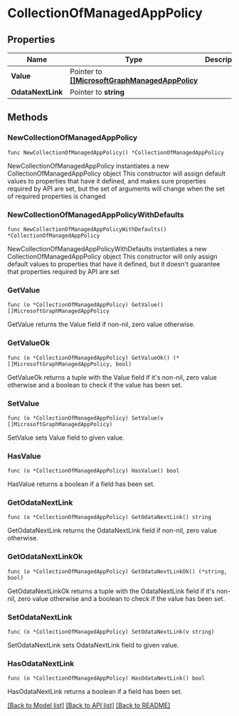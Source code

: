 # CollectionOfManagedAppPolicy

## Properties

Name | Type | Description | Notes
------------ | ------------- | ------------- | -------------
**Value** | Pointer to [**[]MicrosoftGraphManagedAppPolicy**](MicrosoftGraphManagedAppPolicy.md) |  | [optional] 
**OdataNextLink** | Pointer to **string** |  | [optional] 

## Methods

### NewCollectionOfManagedAppPolicy

`func NewCollectionOfManagedAppPolicy() *CollectionOfManagedAppPolicy`

NewCollectionOfManagedAppPolicy instantiates a new CollectionOfManagedAppPolicy object
This constructor will assign default values to properties that have it defined,
and makes sure properties required by API are set, but the set of arguments
will change when the set of required properties is changed

### NewCollectionOfManagedAppPolicyWithDefaults

`func NewCollectionOfManagedAppPolicyWithDefaults() *CollectionOfManagedAppPolicy`

NewCollectionOfManagedAppPolicyWithDefaults instantiates a new CollectionOfManagedAppPolicy object
This constructor will only assign default values to properties that have it defined,
but it doesn't guarantee that properties required by API are set

### GetValue

`func (o *CollectionOfManagedAppPolicy) GetValue() []MicrosoftGraphManagedAppPolicy`

GetValue returns the Value field if non-nil, zero value otherwise.

### GetValueOk

`func (o *CollectionOfManagedAppPolicy) GetValueOk() (*[]MicrosoftGraphManagedAppPolicy, bool)`

GetValueOk returns a tuple with the Value field if it's non-nil, zero value otherwise
and a boolean to check if the value has been set.

### SetValue

`func (o *CollectionOfManagedAppPolicy) SetValue(v []MicrosoftGraphManagedAppPolicy)`

SetValue sets Value field to given value.

### HasValue

`func (o *CollectionOfManagedAppPolicy) HasValue() bool`

HasValue returns a boolean if a field has been set.

### GetOdataNextLink

`func (o *CollectionOfManagedAppPolicy) GetOdataNextLink() string`

GetOdataNextLink returns the OdataNextLink field if non-nil, zero value otherwise.

### GetOdataNextLinkOk

`func (o *CollectionOfManagedAppPolicy) GetOdataNextLinkOk() (*string, bool)`

GetOdataNextLinkOk returns a tuple with the OdataNextLink field if it's non-nil, zero value otherwise
and a boolean to check if the value has been set.

### SetOdataNextLink

`func (o *CollectionOfManagedAppPolicy) SetOdataNextLink(v string)`

SetOdataNextLink sets OdataNextLink field to given value.

### HasOdataNextLink

`func (o *CollectionOfManagedAppPolicy) HasOdataNextLink() bool`

HasOdataNextLink returns a boolean if a field has been set.


[[Back to Model list]](../README.md#documentation-for-models) [[Back to API list]](../README.md#documentation-for-api-endpoints) [[Back to README]](../README.md)


